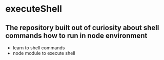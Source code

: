 # executeShell

## The repository built out of curiosity about shell commands how to run in node environment

- learn to shell commands
- node module to execute shell 
